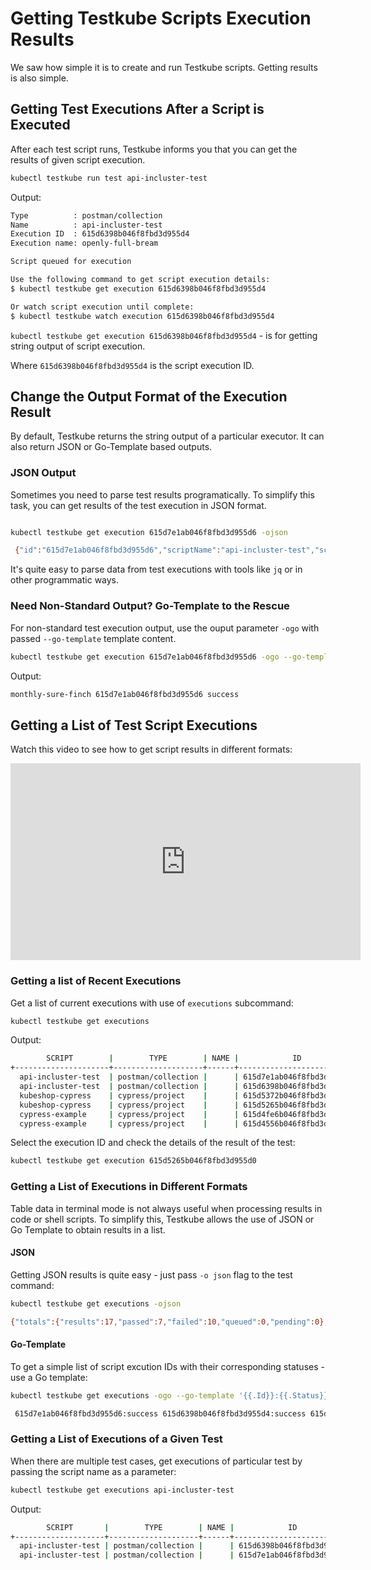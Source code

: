 # Getting Testkube Scripts Execution Results

We saw how simple it is to create and run Testkube scripts. Getting results is also simple.

## **Getting Test Executions After a Script is Executed**

After each test script runs, Testkube informs you that you can get the results of given script execution.

```sh
kubectl testkube run test api-incluster-test
```

Output:

```sh
Type          : postman/collection
Name          : api-incluster-test
Execution ID  : 615d6398b046f8fbd3d955d4
Execution name: openly-full-bream

Script queued for execution

Use the following command to get script execution details:
$ kubectl testkube get execution 615d6398b046f8fbd3d955d4

Or watch script execution until complete:
$ kubectl testkube watch execution 615d6398b046f8fbd3d955d4

```

`kubectl testkube get execution 615d6398b046f8fbd3d955d4` - is for getting string output of script execution.

Where `615d6398b046f8fbd3d955d4` is the script execution ID.

## **Change the Output Format of the Execution Result**

By default, Testkube returns the string output of a particular executor. It can also return JSON or Go-Template based outputs.

### **JSON Output**

Sometimes you need to parse test results programatically. To simplify this task, you can get results of the test execution in JSON format.

```sh

kubectl testkube get execution 615d7e1ab046f8fbd3d955d6 -ojson

 {"id":"615d7e1ab046f8fbd3d955d6","scriptName":"api-incluster-test","scriptType":"postman/collection","name":"monthly-sure-finch","executionResult":{"status":"passed","startTime":"2021-10-06T10:44:46.338Z","endTime":"2021-10-06T10:44:46.933Z","output":"newman\n\nAPI-Health\n\n→ Health\n  GET http://testkube-api-server:8088/health [200 OK, 124B, 282ms]\n  ✓  Status code is 200\n\n┌─────────────────────────┬────────────────────┬───────────────────┐\n│                         │           executed │            failed │\n├─────────────────────────┼────────────────────┼───────────────────┤\n│              iterations │                  1 │                 0 │\n├─────────────────────────┼────────────────────┼───────────────────┤\n│                requests │                  1 │                 0 │\n├─────────────────────────┼────────────────────┼───────────────────┤\n│            test-scripts │                  2 │                 0 │\n├─────────────────────────┼────────────────────┼───────────────────┤\n│      prerequest-scripts │                  1 │                 0 │\n├─────────────────────────┼────────────────────┼───────────────────┤\n│              assertions │                  1 │                 0 │\n├─────────────────────────┴────────────────────┴───────────────────┤\n│ total run duration: 519ms                                        │\n├──────────────────────────────────────────────────────────────────┤\n│ total data received: 8B (approx)                                 │\n├──────────────────────────────────────────────────────────────────┤\n│ average response time: 282ms [min: 282ms, max: 282ms, s.d.: 0µs] │\n└──────────────────────────────────────────────────────────────────┘\n","outputType":"text/plain","steps":[{"name":"Health","duration":"282ms","status":"passed","assertionResults":[{"name":"Status code is 200","status":"passed"}]}]}}

```

It's quite easy to parse data from test executions with tools like `jq` or in other programmatic ways.

### **Need Non-Standard Output? Go-Template to the Rescue**

For non-standard test execution output, use the ouput parameter `-ogo` with passed `--go-template` template content.


```sh
kubectl testkube get execution 615d7e1ab046f8fbd3d955d6 -ogo --go-template='{{.Name}} {{.Id}} {{.ExecutionResult.Status}}'
```

Output:

```sh
monthly-sure-finch 615d7e1ab046f8fbd3d955d6 success  
```

## **Getting a List of Test Script Executions**

Watch this video to see how to get script results in different formats: 

<iframe width="560" height="315" src="https://www.youtube.com/embed/ukHvS5x7TvM" title="YouTube video player" frameborder="0" allow="accelerometer; autoplay; clipboard-write; encrypted-media; gyroscope; picture-in-picture" allowfullscreen></iframe>

### **Getting a list of Recent Executions**

Get a list of current executions with use of `executions` subcommand:

```sh
kubectl testkube get executions 
```

Output:

```sh
        SCRIPT        |        TYPE        | NAME |            ID            | STATUS   
+---------------------+--------------------+------+--------------------------+---------+
  api-incluster-test  | postman/collection |      | 615d7e1ab046f8fbd3d955d6 | success  
  api-incluster-test  | postman/collection |      | 615d6398b046f8fbd3d955d4 | success  
  kubeshop-cypress    | cypress/project    |      | 615d5372b046f8fbd3d955d2 | success  
  kubeshop-cypress    | cypress/project    |      | 615d5265b046f8fbd3d955d0 | error    
  cypress-example     | cypress/project    |      | 615d4fe6b046f8fbd3d955ce | error    
  cypress-example     | cypress/project    |      | 615d4556b046f8fbd3d955cc | error   
```

Select the execution ID and check the details of the result of the test:

```sh
kubectl testkube get execution 615d5265b046f8fbd3d955d0
```

### **Getting a List of Executions in Different Formats**

Table data in terminal mode is not always useful when processing results in code or shell scripts. To simplify this, Testkube allows the use of JSON or Go Template to obtain results in a list.

#### **JSON**

Getting JSON results is quite easy - just pass `-o json` flag to the test command:

```sh
kubectl testkube get executions -ojson

{"totals":{"results":17,"passed":7,"failed":10,"queued":0,"pending":0},"results":[{"id":"615d7e1ab046f8fbd3d955d6","name":"","scriptName":"api-incluster-test","scriptType":"postman/collection","status":"passed","startTime":"2021-10-06T10:44:46.338Z","endTime":"2021-10-06T10:44:46.933Z"},{"id":"615d6398b046f8fbd3d955d4","name":"","scriptName":"api-incluster-test","scriptType":"postman/collection","status":"passed","startTime":"2021-10-06T08:51:39.834Z","endTime":"2021-10-06T08:51:40.432Z"},{"id":"615d5372b046f8fbd3d955d2","name":"","scriptName":"kubeshop-cypress","scriptType":"cypress/project","status":"passed","startTime":"0001-01-01T00:00:00Z","endTime":"2021-10-06T07:44:30.025Z"},{"id":"615d5265b046f8fbd3d955d0","name":"","scriptName":"kubeshop-cypress","scriptType":"cypress/project","status":"failed","startTime":"0001-01-01T00:00:00Z","endTime":"2021-10-06T07:40:09.261Z"},{"id":"615d4fe6b046f8fbd3d955ce","name":"","scriptName":"cypress-example","scriptType":"cypress/project","status":"failed","startTime":"0001-01-01T00:00:00Z","endTime":"2021-10-06T07:28:54.579Z"},{"id":"615d4556b046f8fbd3d955cc","name":"","scriptName":"cypress-example","scriptType":"cypress/project","status":"failed","startTime":"0001-01-01T00:00:00Z","endTime":"2021-10-06T06:43:44.1Z"},{"id":"615d43d3b046f8fbd3d955ca","name":"","scriptName":"cypress-example","scriptType":"cypress/project","status":"failed","startTime":"0001-01-01T00:00:00Z","endTime":"2021-10-06T06:37:52.601Z"},{"id":"6155cd7db046f8fbd3d955c8","name":"","scriptName":"postman-test-7f6qrm","scriptType":"postman/collection","status":"passed","startTime":"2021-09-30T14:45:20.819Z","endTime":"2021-09-30T14:45:21.419Z"},{"id":"6155cd67b046f8fbd3d955c6","name":"","scriptName":"sanity","scriptType":"postman/collection","status":"failed","startTime":"0001-01-01T00:00:00Z","endTime":"2021-09-30T14:45:00.135Z"},{"id":"615322f3f47de75f31ae7a06","name":"","scriptName":"long-1","scriptType":"postman/collection","status":"passed","startTime":"2021-09-28T14:13:11.293Z","endTime":"2021-09-28T14:13:45.271Z"},{"id":"61532298f47de75f31ae7a04","name":"","scriptName":"long-1","scriptType":"postman/collection","status":"passed","startTime":"2021-09-28T14:11:39.179Z","endTime":"2021-09-28T14:12:15.202Z"},{"id":"6151b4b342189df67944968e","name":"","scriptName":"postman-test-7f6qrm","scriptType":"postman/collection","status":"passed","startTime":"2021-09-27T12:10:31.581Z","endTime":"2021-09-27T12:10:32.105Z"},{"id":"6151b49d42189df67944968c","name":"","scriptName":"curl-test","scriptType":"curl/test","status":"failed","startTime":"0001-01-01T00:00:00Z","endTime":"2021-09-27T12:10:06.954Z"},{"id":"6151b41742189df67944968a","name":"","scriptName":"curl-test","scriptType":"curl/test","status":"failed","startTime":"0001-01-01T00:00:00Z","endTime":"2021-09-27T12:07:52.893Z"},{"id":"6151b41342189df679449688","name":"","scriptName":"curl-test","scriptType":"curl/test","status":"failed","startTime":"0001-01-01T00:00:00Z","endTime":"2021-09-27T12:07:48.868Z"},{"id":"6151b40f42189df679449686","name":"","scriptName":"curl-test","scriptType":"curl/test","status":"failed","startTime":"0001-01-01T00:00:00Z","endTime":"2021-09-27T12:07:44.89Z"},{"id":"6151b40b42189df679449684","name":"","scriptName":"curl-test","scriptType":"curl/test","status":"failed","startTime":"0001-01-01T00:00:00Z","endTime":"2021-09-27T12:07:41.168Z"}]}
```

#### **Go-Template**

To get a simple list of script excution IDs with their corresponding statuses - use a Go template:

```sh
kubectl testkube get executions -ogo --go-template '{{.Id}}:{{.Status}} '

 615d7e1ab046f8fbd3d955d6:success 615d6398b046f8fbd3d955d4:success 615d5372b046f8fbd3d955d2:success 615d5265b046f8fbd3d955d0:error 615d4fe6b046f8fbd3d955ce:error 615d4556b046f8fbd3d955cc:error 615d43d3b046f8fbd3d955ca:error 6155cd7db046f8fbd3d955c8:success 6155cd67b046f8fbd3d955c6:error 615322f3f47de75f31ae7a06:success 61532298f47de75f31ae7a04:success 6151b4b342189df67944968e:success 6151b49d42189df67944968c:error 6151b41742189df67944968a:error 6151b41342189df679449688:error 6151b40f42189df679449686:error 6151b40b42189df679449684:error

```

### **Getting a List of Executions of a Given Test**

When there are multiple test cases, get executions of particular test by passing the script name as a parameter:

```sh
kubectl testkube get executions api-incluster-test
```

Output:

```sh
        SCRIPT       |        TYPE        | NAME |            ID            | STATUS   
+--------------------+--------------------+------+--------------------------+---------+
  api-incluster-test | postman/collection |      | 615d6398b046f8fbd3d955d4 | success  
  api-incluster-test | postman/collection |      | 615d7e1ab046f8fbd3d955d6 | success  
```
